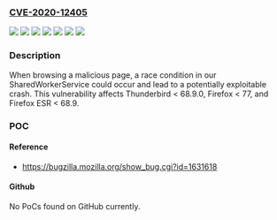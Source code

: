 ### [CVE-2020-12405](https://cve.mitre.org/cgi-bin/cvename.cgi?name=CVE-2020-12405)
![](https://img.shields.io/static/v1?label=Product&message=Firefox%20ESR&color=blue)
![](https://img.shields.io/static/v1?label=Product&message=Firefox&color=blue)
![](https://img.shields.io/static/v1?label=Product&message=Thunderbird&color=blue)
![](https://img.shields.io/static/v1?label=Version&message=%3C%2068.9%20&color=brighgreen)
![](https://img.shields.io/static/v1?label=Version&message=%3C%2068.9.0%20&color=brighgreen)
![](https://img.shields.io/static/v1?label=Version&message=%3C%2077%20&color=brighgreen)
![](https://img.shields.io/static/v1?label=Vulnerability&message=Use-after-free%20in%20SharedWorkerService&color=brighgreen)

### Description

When browsing a malicious page, a race condition in our SharedWorkerService could occur and lead to a potentially exploitable crash. This vulnerability affects Thunderbird < 68.9.0, Firefox < 77, and Firefox ESR < 68.9.

### POC

#### Reference
- https://bugzilla.mozilla.org/show_bug.cgi?id=1631618

#### Github
No PoCs found on GitHub currently.

